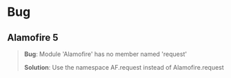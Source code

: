 # Bug

## Alamofire 5
> **Bug**: Module 'Alamofire' has no member named 'request'
> 
> **Solution**: Use the namespace AF.request instead of Alamofire.request




